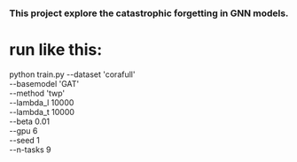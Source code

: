 ### This project explore the catastrophic forgetting in GNN models.
# run like this:

python train.py --dataset 'corafull' \
--basemodel 'GAT' \
--method 'twp' \
--lambda_l 10000 \
--lambda_t 10000 \
--beta 0.01 \
--gpu 6 \
--seed 1 \
--n-tasks 9